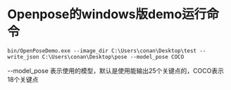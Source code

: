 <!--
 * @Author: your name
 * @Date: 2020-05-18 15:45:49
 * @LastEditTime: 2020-05-18 15:48:12
 * @LastEditors: Please set LastEditors
 * @Description: In User Settings Edit
 * @FilePath: \undefinedc:\Users\conan\Desktop\LongTime\StupidBirdFliesFirst\Command\openposedemo_win.md
--> 
# Openpose的windows版demo运行命令
```
bin/OpenPoseDemo.exe --image_dir C:\Users\conan\Desktop\test --write_json C:\Users\conan\Desktop\pose --model_pose COCO
```
--model_pose 表示使用的模型，默认是使用能输出25个关键点的，COCO表示18个关键点